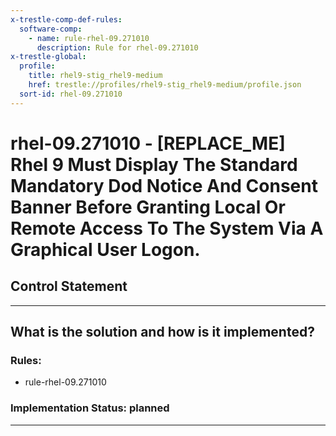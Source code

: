```yaml
---
x-trestle-comp-def-rules:
  software-comp:
    - name: rule-rhel-09.271010
      description: Rule for rhel-09.271010
x-trestle-global:
  profile:
    title: rhel9-stig_rhel9-medium
    href: trestle://profiles/rhel9-stig_rhel9-medium/profile.json
  sort-id: rhel-09.271010
---
```


# rhel-09.271010 - \[REPLACE_ME\] Rhel 9 Must Display The Standard Mandatory Dod Notice And Consent Banner Before Granting Local Or Remote Access To The System Via A Graphical User Logon.

## Control Statement

______________________________________________________________________

## What is the solution and how is it implemented?

<!-- For implementation status enter one of: implemented, partial, planned, alternative, not-applicable -->

<!-- Note that the list of rules under ### Rules: is read-only and changes will not be captured after assembly to JSON -->

<!-- Add control implementation description here for control: rhel-09.271010 -->

### Rules:

  - rule-rhel-09.271010

### Implementation Status: planned

______________________________________________________________________
